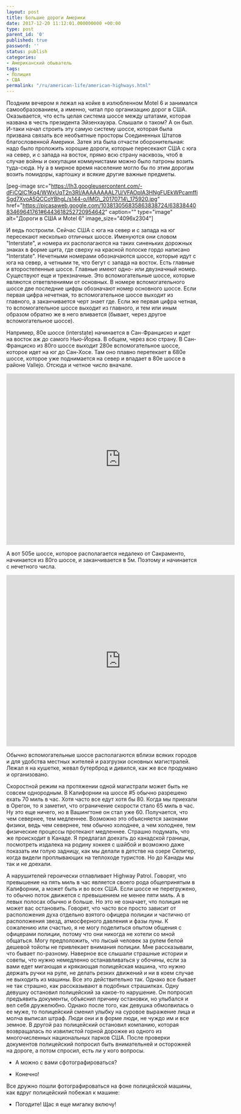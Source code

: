 ```yaml
---
layout: post
title: Большие дороги Америки
date: 2017-12-20 11:12:01.000000000 +00:00
type: post
parent_id: '0'
published: true
password: ''
status: publish
categories:
- Американский обыватель
tags:
- Полиция
- США
permalink: "/ru/american-life/american-highways.html"
---
```

Поздним вечером я лежал на койке в излюбленном Motel 6 и занимался самообразованием, а именно, читал про организацию дорог в США. Оказывается, что есть целая система шоссе между штатами, которая названа в честь президента Эйзенхауэра. Слышали о таком? А он был. И-таки начал строить эту самую систему шоссе, которая была призвана связать все необъятные просторы Соединенных Штатов благословенной Америки. Затея эта была отчасти оборонительная: надо было проложить хорошие дороги, которые пересекают США с юга на север, и с запада на восток, прямо всю страну насквозь, чтоб в случае войны и оккупации коммунистами можно было патроны возить туда-сюда. Ну а в мирное время население могло бы по этим дорогам возить помидоры, картошку и всякие другие важные предметы.

[peg-image src="https://lh3.googleusercontent.com/-dFiCQIC1Kq4/WWxUqT2n3RI/AAAAAAAAL7U/VFAOpIA3HNgFUEkWPcamffiSgd7XvoA5QCCoYBhgL/s144-o/IMG\_20170714\_175920.jpg" href="https://picasaweb.google.com/103813056835863838724/6383844083469641761#6443618252720954642" caption="" type="image" alt="Дороги в США и Motel 6" image\_size="4096x2304"]



И ведь построили. Сейчас США с юга на север и с запада на юг пересекают несколько отличных шоссе. Именуются они словом "Interstate", и номера их располагаются на таких синеньких дорожных знаках в форме щита, где сверху на красной полоске гордо написано "Interstate". Нечетными номерами обозначаются шоссе, которые идут с юга на север, а четными те, что бегут с запада на восток. Есть главные и второстепенные шоссе. Главные имеют одно- или двузначный номер. Существуют еще и трехзначные. Это вспомогательные шоссе, которые являются ответвлениями от основных. В номере вспомогательного шоссе две последние цифры обозначают номер основного шоссе. Если первая цифра нечетная, то вспомогательное шоссе выходит из главного, а заканчивается черт знает где. Если же первая цифра четная, то вспомогательное шоссе выходит из главного, и тем или иным образом обратно же в него вливается (бывает, через другое вспомогательное шоссе).

Например, 80е шоссе (interstate) начинается в Сан-Франциско и идет на восток аж до самого Нью-Йорка. В общем, через всю страну. В Сан-Франциско из 80го шоссе выходит 280е вспомогательное шоссе, которое идет на юг до Сан-Хосе. Там оно плавно перетекает в 680е шоссе, которое уже поднимается на север и впадает в 80е шоссе в районе Vallejo. Отсюда и четное число вначале.

<iframe style="border: 0;" src="https://www.google.com/maps/embed?pb=!1m14!1m12!1m3!1d587867.2070587126!2d-122.45578145298143!3d37.741100678601384!2m3!1f0!2f0!3f0!3m2!1i1024!2i768!4f13.1!5e0!3m2!1sen!2sru!4v1513791709390" width="600" height="450" frameborder="0" allowfullscreen="allowfullscreen"></iframe>

А вот 505е шоссе, которое располагается недалеко от Сакраменто, начинается из 80го шоссе, и заканчивается в 5м. Поэтому и начинается с нечетного числа.

<iframe style="border: 0;" src="https://www.google.com/maps/embed?pb=!1m14!1m12!1m3!1d475057.99239395536!2d-121.86118806299145!3d38.536187996270336!2m3!1f0!2f0!3f0!3m2!1i1024!2i768!4f13.1!5e0!3m2!1sen!2sru!4v1513792038310" width="600" height="450" frameborder="0" allowfullscreen="allowfullscreen"></iframe>

Обычно вспомогательные шоссе располагаются вблизи всяких городов и для удобства местных жителей и разгрузки основных магистралей. Лежал я на кушетке, жевал бутерброд и дивился, как же все продумано и организовано.

Скоростной режим на протяжении одной магистрали может быть не совсем однородным. В Калифорнии на шоссе #5 обычно разрешено ехать 70 миль в час. Хотя часто все едут хотя бы 80. Когда мы приехали в Орегон, то я заметил, что ограничение скорости стало 65 миль в час. Ну это еще ничего, но в Вашингтоне он стал уже 60. Получается, что чем севернее, тем медленнее. Возможно это объясняется законами физики, ведь чем севернее, тем обычно холоднее, а чем холоднее, тем физические процессы протекают медленнее. Страшно подумать, что же происходит в Канаде. Я предлагал доехать до канадской границы, посмотреть издалека на родину хоккея с шайбой и возможно даже показать им голую задницу, как мы делали в детстве на озере Селигер, когда видели проплывающих на теплоходе туристов. Но до Канады мы так и не доехали.

А нарушителей героически отлавливает Highway Patrol. Говорят, что превышение на пять миль в час является своего рода общепринятым в Калифорнии, а может быть и во всех США. Если шоссе не перегружено, то обычно поток движется с превышением не менее пяти миль. А в левых полосах обычно и больше. Но это не означает, что полиция не может вас остановить. Говорят, что часто все просто зависит от расположения духа отдельно взятого офицера полиции и частично от расположения звезд, атмосферного давления и фазы луны. К сожалению или счастью, я не могу поделиться опытом общения с офицерами полиции, потому что они никогда не хотели со мной общаться. Могу предположить, что лысый человек за рулем белой дешевой тойоты не привлекает внимания полиции. Мне рассказывали, что бывает по-разному. Наверное все слышали страшные истории и советы, что нужно немедленно останавливаться у обочины, если за вами едет мигающая и крякающая полицейская машина, что нужно держать ручки на руле, не делать резких движений и ни в коем случае не выходить из машины. Все это действительно так. Однако все бывает не так страшно, как рассказывают в подобных страшилках. Одну девушку остановил полицейский за какое-то нарушение. Он попросил предъявить документы, объяснил причину остановки, но улыбался и вел себя дружелюбно. Однако после того, как девушка обмолвилась о ее муже, то полицейский сменил улыбку на суровое выражение лица и молча выписал штраф. Люди они и в форме люди, не чуждо им и все земное. В другой раз полицейский остановил компанию, которая возвращалась по извилистой горной дорожке из одного из многочисленных национальных парков США. После проверки документов полицейский попросил быть внимательней и осторожней на дороге, а потом спросил, есть ли у кого вопросы.

- А можно с вами сфотографироваться?

- Конечно!

Все дружно пошли фотографироваться на фоне полицейской машины, как вдруг полицейский побежал к машине:

- Погодите! Щас я еще мигалку включу!

